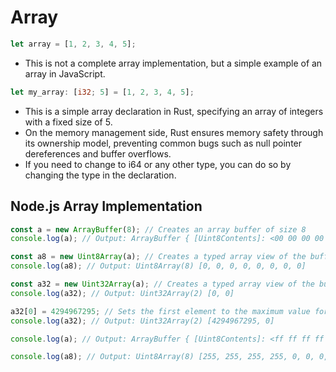 # Array

```js
let array = [1, 2, 3, 4, 5];
```

- This is not a complete array implementation, but a simple example of an array in JavaScript.

```rust
let my_array: [i32; 5] = [1, 2, 3, 4, 5];
```

- This is a simple array declaration in Rust, specifying an array of integers with a fixed size of 5.
- On the memory management side, Rust ensures memory safety through its ownership model, preventing common bugs such as null pointer dereferences and buffer overflows.
- If you need to change to i64 or any other type, you can do so by changing the type in the declaration.

## Node.js Array Implementation

```js
const a = new ArrayBuffer(8); // Creates an array buffer of size 8
console.log(a); // Output: ArrayBuffer { [Uint8Contents]: <00 00 00 00 00 00 00 00 00>, byteLength: 8 } // Each 00 represents a byte of memory

const a8 = new Uint8Array(a); // Creates a typed array view of the buffer
console.log(a8); // Output: Uint8Array(8) [0, 0, 0, 0, 0, 0, 0, 0]

const a32 = new Uint32Array(a); // Creates a typed array view of the buffer with 32-bit unsigned integers
console.log(a32); // Output: Uint32Array(2) [0, 0]

a32[0] = 4294967295; // Sets the first element to the maximum value for a 32-bit unsigned integer
console.log(a32); // Output: Uint32Array(2) [4294967295, 0]

console.log(a); // Output: ArrayBuffer { [Uint8Contents]: <ff ff ff ff 00 00 00 00>, byteLength: 8 } // The buffer now contains the bytes representing the value 4294967295

console.log(a8); // Output: Uint8Array(8) [255, 255, 255, 255, 0, 0, 0, 0] // The first four bytes represent the value 4294967295 in little-endian format
```
